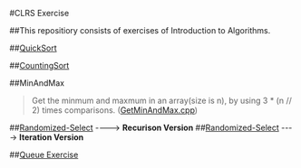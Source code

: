 #CLRS Exercise

##This repositiory consists of exercises of Introduction to Algorithms.


##[QuickSort](QuickSort.py)

##[CountingSort](CountingSort.cpp)

##MinAndMax

> Get the minmum and maxmum in an array(size is n), by using 3 * (n // 2) times comparisons. 
       ([GetMinAndMax.cpp](GetMinAndMax.cpp))
 
##[Randomized-Select](Randomized_Select.py) ----> **Recurison Version**
##[Randomized-Select](Randomized_Select_Iteration.cpp) ----> **Iteration Version**

##[Queue Exercise](Queue.cpp)
